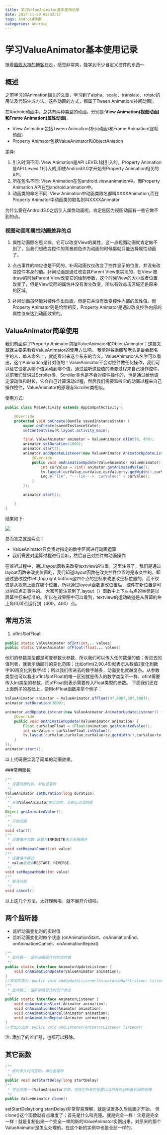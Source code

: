 ```yaml
---
title: 学习ValueAnimator基本使用记录
date: 2017-11-29 09:43:17
tags: Android动画
categories: Android
---
```


# 学习ValueAnimator基本使用记录

跟着[启舰大神的博客](http://blog.csdn.net/harvic880925/article/details/50995268)在走，感觉非常爽，能学到不少自定义控件的东西～

## 概述

之前学习的Animation相关的文章，学习到了alpha、scale、translate、rotate的用法及代码生成方法。这些动画的方式，都属于Tween Animation(补间动画)。

在Android动画中，总共有两种类型的动画，分别是:**View Animation(视图动画)**和**Frame Animation(属性动画)**。

- View Animation包括Tween Animation(补间动画)和Frame Animation(逐帧动画)
- Property Animator包括ValueAnimator和ObjectAniation

差异:

1. 引入时间不同: View Animation是API LEVEL1就引入的。Property Animation是API Levevl 11引入的,即使Android3.0才开始有Property Animation相关的API。
2. 所在包名不同: View Animation在包android.view.animation中。而Property Animation API在包android.animation中。
3. 动画类的命名不同: View Animation中动画类取名都叫XXXXAnimation,而在Property Animator中动画类的取名则叫XXXXAnimator

为什么要在Android3.0之后引入属性动画呢，肯定是因为视图动画有一些它做不到的点。

### 视图动画和属性动画差异的点

1. 属性动画顾名思义嘛，它可以改变View的属性，这一点视图动画就肯定做不到了，当我们想改变控件的背景颜色作为动画的时候那就只能选择属性动画了。

2. 点击事件的响应也是不同的，补间动画仅仅改变了控件显示的位置，并没有改变控件本身的值。补间动画是通过改变其Parent View来实现的，在View 被draw的时候Parent View改变它的绘制参数，这个时候View的大小或者位置改变了，但是View实际的属性并没有发生改变，所以有效点击区域还是原来的区域。

3. 补间动画虽然能对控件作出动画，但是它并没有改变控件内部的属性值。而Property Animator则是恰恰相反，Property Animator是通过改变控件内部的属性值来达到动画效果的。

## ValueAnimator简单使用

我们前面讲了Property Animator包括ValueAnimator和ObjectAnimator；这篇文章就主要来看看ValueAnimator的使用方法吧。
我觉得谷歌那帮老头是最会起名字的人，单从命名上，就能看出来这个东东的含义。ValueAnimator从名字可以看出，这个Animation是针对值的！ValueAnimator不会对控件做任何操作，我们可以给它设定从哪个值运动到哪个值，通过监听这些值的渐变过程来自己操作控件。以前我们曾讲过Scroller类，Scroller类也是不会对控件操作的，也是通过给他设定滚动值和时长，它会自己计算滚动过程，然后我们需要监听它的动画过程来自己操作控件，ValueAnimator的原理与Scroller类相似。

使用方式:

```java
public class MainActivity extends AppCompatActivity {

    @Override
    protected void onCreate(Bundle savedInstanceState) {
        super.onCreate(savedInstanceState);
        setContentView(R.layout.activity_main);

        final ValueAnimator animator = ValueAnimator.ofInt(0, 400);
        animator.setDuration(1000);
        animator.start();
        animator.addUpdateListener(new ValueAnimator.AnimatorUpdateListener() {
            @Override
            public void onAnimationUpdate(ValueAnimator valueAnimator) {
                int curValue = (int) animator.getAnimatedValue();
                tv.layout(curValue,curValue,curValue+tv.getWidth(),curValue+tv.getHeight());  
                Log.e("lin", "---lin--->  curValue:" + curValue);
            }
        });

        animator.start();

    }
}
```

结果如下:

![](https://ws3.sinaimg.cn/large/006tNc79ly1flyzr21fnzj315a0jqwkg.jpg)

总而言之就是两点：
- ValueAnimator只负责对指定的数字区间进行动画运算
- 我们需要对运算过程进行监听，然后自己对控件做动画操作

在监听过程中，通过layout函数来改变textview的位置。这里注意了，我们是通过layout函数来改变位置的，我们知道layout函数在改变控件位置时是永久性的，即通过更改控件left,top,right,bottom这四个点的坐标来改更改坐标位置的，而不仅仅是从视觉上画在哪个位置，所以通过layout函数更改位置后，控件在新位置是可以响应点击事件的。
大家可能注意到了,layout（）函数中上下左右点的坐标是以屏幕坐标来标准的。所以在效果图中可以看到，textview的运动轨迹是从屏幕的左上角(0,0)点运行到（400，400）点。


## 常用方法

1. ofInt与ofFloat

```java
public static ValueAnimator ofInt(int... values)  
public static ValueAnimator ofFloat(float... values)  
```

他们的参数类型都是可变参数长参数，所以我们可以传入任何数量的值；传进去的值列表，就表示动画时的变化范围；比如ofInt(2,90,45)就表示从数值2变化到数字90再变化到数字45；所以我们传进去的数字越多，动画变化就越复杂。从参数类型也可以看出ofInt与ofFloat的唯一区别就是传入的数字类型不一样，ofInt需要传入Int类型的参数，而ofFloat则表示需要传入Float类型的参数。
下面我们还在上面例子的基础上，使用ofFloat函数来举个例子：


```java
ValueAnimator animator = ValueAnimator.ofFloat(0f,400f,50f,300f);  
animator.setDuration(3000);  

animator.addUpdateListener(new ValueAnimator.AnimatorUpdateListener() {  
    @Override  
    public void onAnimationUpdate(ValueAnimator animation) {  
        Float curValueFloat = (Float)animation.getAnimatedValue();  
        int curValue = curValueFloat.intValue();  
        tv.layout(curValue,curValue,curValue+tv.getWidth(),curValue+tv.getHeight());  
    }  
});  
animator.start();  
```

以上代码便实现了简单的动画效果。

###常用函数

```java
/**
 * 设置动画时长，单位是毫秒
 */  
ValueAnimator setDuration(long duration)  
/**
 * 获取ValueAnimator在运动时，当前运动点的值
 */  
Object getAnimatedValue();  
/**
 * 开始动画
 */  
void start()  
/**
 * 设置循环次数,设置为INFINITE表示无限循环
 */  
void setRepeatCount(int value)  
/**
 * 设置循环模式
 * value取值有RESTART，REVERSE，
 */  
void setRepeatMode(int value)  
/**
 * 取消动画
 */  
void cancel()  
```

以上这几个方法，太好理解啦，就不展开介绍啦。

## 两个监听器

- 监听动画变化时的实时值
- 监听动画变化时四个状态 (onAnimationStart、onAnimationEnd、onAnimationCancel、onAnimationRepeat)

```java
/**
 * 监听器一：监听动画变化时的实时值
 */  
public static interface AnimatorUpdateListener {  
    void onAnimationUpdate(ValueAnimator animation);  
}  
//添加方法为：public void addUpdateListener(AnimatorUpdateListener listener)  
/**
 * 监听器二：监听动画变化时四个状态
 */  
public static interface AnimatorListener {  
    void onAnimationStart(Animator animation);  
    void onAnimationEnd(Animator animation);  
    void onAnimationCancel(Animator animation);  
    void onAnimationRepeat(Animator animation);  
}  
//添加方法为：public void addListener(AnimatorListener listener)
```

注: 添加了的监听器，也都可以移除。


## 其它函数

```java
/**
 * 延时多久时间开始，单位是毫秒
 */  
public void setStartDelay(long startDelay)  
/**
 * 完全克隆一个ValueAnimator实例，包括它所有的设置以及所有对监听器代码的处理
 */  
public ValueAnimator clone()  
```

setStartDelay(long startDelay)非常容易理解，就是设置多久后动画才开始。
但clone()这个函数就有点难度了；首先是什么叫克隆。就是完全一样！注意是完全一样！就是复制出来一个完全一样的新的ValueAnimator实例出来。对原来的那个ValueAnimator是怎么处理的，在这个新的实例中也是全部一样的。
